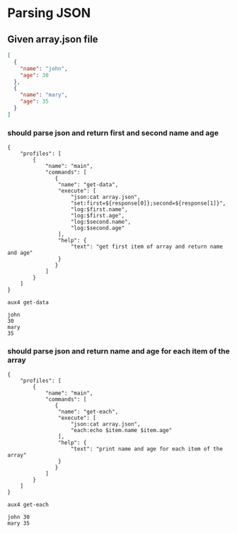 # Parsing JSON

## Given array.json file

```file:array.json
[
  {
    "name": "john",
    "age": 30
  },
  {
    "name": "mary",
    "age": 35
  }
]
```

### should parse json and return first and second name and age

```file:.aux4
{
    "profiles": [
        {
            "name": "main",
            "commands": [
               {
                "name": "get-data",
                "execute": [
                    "json:cat array.json",
                    "set:first=${response[0]};second=${response[1]}",
                    "log:$first.name",
                    "log:$first.age",
                    "log:$second.name",
                    "log:$second.age"
                ],
                "help": {
                    "text": "get first item of array and return name and age"
                }
               } 
            ]
        }
    ]
}
```

```execute
aux4 get-data
```

```expect
john
30
mary
35
```

### should parse json and return name and age for each item of the array

```file:.aux4
{
    "profiles": [
        {
            "name": "main",
            "commands": [
               {
                "name": "get-each",
                "execute": [
                    "json:cat array.json",
                    "each:echo $item.name $item.age"
                ],
                "help": {
                    "text": "print name and age for each item of the array"
                }
               } 
            ]
        }
    ]
}
```

```execute
aux4 get-each
```

```expect
john 30
mary 35
```
